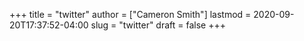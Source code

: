 +++
title = "twitter"
author = ["Cameron Smith"]
lastmod = 2020-09-20T17:37:52-04:00
slug = "twitter"
draft = false
+++
